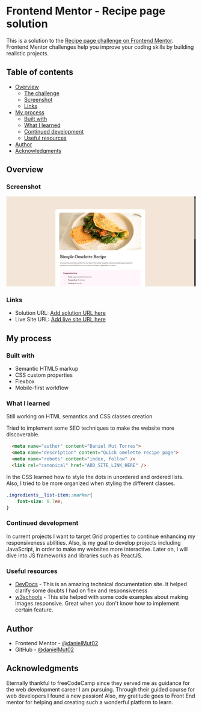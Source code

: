 # Frontend Mentor - Recipe page solution

This is a solution to the [Recipe page challenge on Frontend Mentor](https://www.frontendmentor.io/challenges/recipe-page-KiTsR8QQKm). Frontend Mentor challenges help you improve your coding skills by building realistic projects. 

## Table of contents

- [Overview](#overview)
  - [The challenge](#the-challenge)
  - [Screenshot](#screenshot)
  - [Links](#links)
- [My process](#my-process)
  - [Built with](#built-with)
  - [What I learned](#what-i-learned)
  - [Continued development](#continued-development)
  - [Useful resources](#useful-resources)
- [Author](#author)
- [Acknowledgments](#acknowledgments)

## Overview

### Screenshot

![Preview of the solution](./screenshot/sample.png)

### Links

- Solution URL: [Add solution URL here](https://github.com/danielMut02/recipe-omelette)
- Live Site URL: [Add live site URL here](https://danielmut02.github.io/recipe-omelette/)
## My process

### Built with

- Semantic HTML5 markup
- CSS custom properties
- Flexbox
- Mobile-first workflow

### What I learned

Still working on HTML semantics and CSS classes creation

Tried to implement some SEO techniques to make the website more discoverable.

```html
  <meta name="author" content="Daniel Mut Torres">
  <meta name="description" content="Quick omelette recipe page">
  <meta name="robots" content="index, follow" />
  <link rel="canonical" href="ADD_SITE_LINK_HERE" />
```

In the CSS learned how to style the dots in unordered and ordered lists. Also, I tried to be more organized when styling the different classes.

```css
.ingredients__list-item::marker{
    font-size: 0.7em;
}
```

### Continued development

In current projects I want to target Grid properties to continue enhancing my responsiveness abilities. Also, is my goal to develop projects including JavaScript, in order to make my websites more interactive. Later on, I will dive into JS frameworks and libraries such as ReactJS.

### Useful resources

- [DevDocs](https://devdocs.io/) - This is an amazing technical documentation site. It helped clarify some doubts I had on flex and responsiveness
- [w3schools](https://www.w3schools.com/) - This site helped with some code examples about making images responsive. Great when you don't know how to implement certain feature.

## Author

- Frontend Mentor - [@danielMut02](https://www.frontendmentor.io/profile/danielMut02)
- GitHub - [@danielMut02](https://github.com/danielMut02)

## Acknowledgments

Eternally thankful to freeCodeCamp since they served me as guidance for the web development career I am pursuing. Through their guided course for web developers I found a new passion! Also, my gratitude goes to Front End mentor for helping and creating such a wonderful platform to learn.
